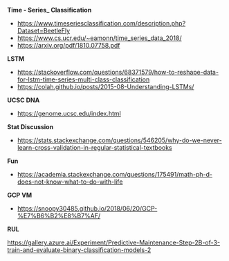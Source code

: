 
**Time - Series_ Classification**
- https://www.timeseriesclassification.com/description.php?Dataset=BeetleFly
- https://www.cs.ucr.edu/~eamonn/time_series_data_2018/
- https://arxiv.org/pdf/1810.07758.pdf

**LSTM**
- https://stackoverflow.com/questions/68371579/how-to-reshape-data-for-lstm-time-series-multi-class-classification
- https://colah.github.io/posts/2015-08-Understanding-LSTMs/


**UCSC DNA**
- https://genome.ucsc.edu/index.html


**Stat Discussion**
- https://stats.stackexchange.com/questions/546205/why-do-we-never-learn-cross-validation-in-regular-statistical-textbooks


**Fun**
- https://academia.stackexchange.com/questions/175491/math-ph-d-does-not-know-what-to-do-with-life



**GCP VM**
- https://snoopy30485.github.io/2018/06/20/GCP-%E7%B6%B2%E8%B7%AF/


**RUL**

https://gallery.azure.ai/Experiment/Predictive-Maintenance-Step-2B-of-3-train-and-evaluate-binary-classification-models-2
